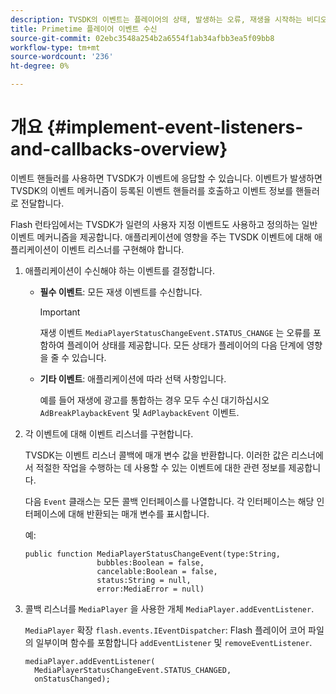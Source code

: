 ```yaml
---
description: TVSDK의 이벤트는 플레이어의 상태, 발생하는 오류, 재생을 시작하는 비디오와 같이 요청한 작업의 완료 또는 광고 완료와 같이 묵시적으로 발생하는 작업을 나타냅니다.
title: Primetime 플레이어 이벤트 수신
source-git-commit: 02ebc3548a254b2a6554f1ab34afbb3ea5f09bb8
workflow-type: tm+mt
source-wordcount: '236'
ht-degree: 0%

---
```


# 개요 {#implement-event-listeners-and-callbacks-overview}

이벤트 핸들러를 사용하면 TVSDK가 이벤트에 응답할 수 있습니다. 이벤트가 발생하면 TVSDK의 이벤트 메커니즘이 등록된 이벤트 핸들러를 호출하고 이벤트 정보를 핸들러로 전달합니다.

Flash 런타임에서는 TVSDK가 일련의 사용자 지정 이벤트도 사용하고 정의하는 일반 이벤트 메커니즘을 제공합니다. 애플리케이션에 영향을 주는 TVSDK 이벤트에 대해 애플리케이션이 이벤트 리스너를 구현해야 합니다.

1. 애플리케이션이 수신해야 하는 이벤트를 결정합니다.

   * **필수 이벤트**: 모든 재생 이벤트를 수신합니다.

     >[!IMPORTANT]
     >
     >재생 이벤트 `MediaPlayerStatusChangeEvent.STATUS_CHANGE` 는 오류를 포함하여 플레이어 상태를 제공합니다. 모든 상태가 플레이어의 다음 단계에 영향을 줄 수 있습니다.

   * **기타 이벤트**: 애플리케이션에 따라 선택 사항입니다.

     예를 들어 재생에 광고를 통합하는 경우 모두 수신 대기하십시오 `AdBreakPlaybackEvent` 및 `AdPlaybackEvent` 이벤트.

1. 각 이벤트에 대해 이벤트 리스너를 구현합니다.

   TVSDK는 이벤트 리스너 콜백에 매개 변수 값을 반환합니다. 이러한 값은 리스너에서 적절한 작업을 수행하는 데 사용할 수 있는 이벤트에 대한 관련 정보를 제공합니다.

   다음 `Event` 클래스는 모든 콜백 인터페이스를 나열합니다. 각 인터페이스는 해당 인터페이스에 대해 반환되는 매개 변수를 표시합니다.

   예:

   ```
   public function MediaPlayerStatusChangeEvent(type:String,  
                   bubbles:Boolean = false,  
                   cancelable:Boolean = false,  
                   status:String = null,  
                   error:MediaError = null) 
   ```

1. 콜백 리스너를 `MediaPlayer` 을 사용한 개체 `MediaPlayer.addEventListener`.

   `MediaPlayer` 확장 `flash.events.IEventDispatcher`: Flash 플레이어 코어 파일의 일부이며 함수를 포함합니다 `addEventListener` 및 `removeEventListener`.

   ```
   mediaPlayer.addEventListener( 
     MediaPlayerStatusChangeEvent.STATUS_CHANGED,  
     onStatusChanged);
   ```
